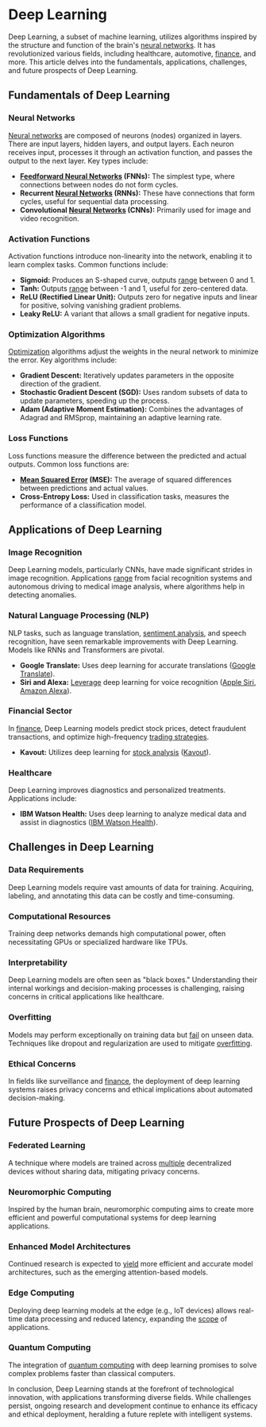 # Deep Learning

Deep Learning, a subset of machine learning, utilizes algorithms inspired by the structure and function of the brain's [neural networks](../n/neural_networks_in_trading.md). It has revolutionized various fields, including healthcare, automotive, [finance](../f/finance.md), and more. This article delves into the fundamentals, applications, challenges, and future prospects of Deep Learning.

## Fundamentals of Deep Learning

### Neural Networks
[Neural networks](../n/neural_networks_in_trading.md) are composed of neurons (nodes) organized in layers. There are input layers, hidden layers, and output layers. Each neuron receives input, processes it through an activation function, and passes the output to the next layer. Key types include:

- **[Feedforward Neural Networks](../f/feedforward_neural_networks.md) (FNNs):** The simplest type, where connections between nodes do not form cycles.
- **Recurrent [Neural Networks](../n/neural_networks_in_trading.md) (RNNs):** These have connections that form cycles, useful for sequential data processing.
- **Convolutional [Neural Networks](../n/neural_networks_in_trading.md) (CNNs):** Primarily used for image and video recognition.

### Activation Functions
Activation functions introduce non-linearity into the network, enabling it to learn complex tasks. Common functions include:

- **Sigmoid:** Produces an S-shaped curve, outputs [range](../r/range.md) between 0 and 1.
- **Tanh:** Outputs [range](../r/range.md) between -1 and 1, useful for zero-centered data.
- **ReLU (Rectified Linear Unit):** Outputs zero for negative inputs and linear for positive, solving vanishing gradient problems.
- **Leaky ReLU:** A variant that allows a small gradient for negative inputs.

### Optimization Algorithms
[Optimization](../o/optimization.md) algorithms adjust the weights in the neural network to minimize the error. Key algorithms include:

- **Gradient Descent:** Iteratively updates parameters in the opposite direction of the gradient.
- **Stochastic Gradient Descent (SGD):** Uses random subsets of data to update parameters, speeding up the process.
- **Adam (Adaptive Moment Estimation):** Combines the advantages of Adagrad and RMSprop, maintaining an adaptive learning rate.

### Loss Functions
Loss functions measure the difference between the predicted and actual outputs. Common loss functions are:

- **[Mean Squared Error](../m/mean_squared_error.md) (MSE):** The average of squared differences between predictions and actual values.
- **Cross-Entropy Loss:** Used in classification tasks, measures the performance of a classification model.

## Applications of Deep Learning

### Image Recognition
Deep Learning models, particularly CNNs, have made significant strides in image recognition. Applications [range](../r/range.md) from facial recognition systems and autonomous driving to medical image analysis, where algorithms help in detecting anomalies.

### Natural Language Processing (NLP)
NLP tasks, such as language translation, [sentiment analysis](../s/sentiment_analysis.md), and speech recognition, have seen remarkable improvements with Deep Learning. Models like RNNs and Transformers are pivotal.

- **Google Translate:** Uses deep learning for accurate translations ([Google Translate](https://translate.google.com)).
- **Siri and Alexa:** [Leverage](../l/leverage.md) deep learning for voice recognition ([Apple Siri](https://www.apple.com/siri/), [Amazon Alexa](https://developer.amazon.com/en-US/alexa)).

### Financial Sector
In [finance](../f/finance.md), Deep Learning models predict stock prices, detect fraudulent transactions, and optimize high-frequency [trading strategies](../t/trading_strategies.md).

- **Kavout:** Utilizes deep learning for [stock analysis](../s/stock_analysis.md) ([Kavout](https://kavout.com/)).

### Healthcare
Deep Learning improves diagnostics and personalized treatments. Applications include:

- **IBM Watson Health:** Uses deep learning to analyze medical data and assist in diagnostics ([IBM Watson Health](https://www.ibm.com/watson-health)).

## Challenges in Deep Learning

### Data Requirements
Deep Learning models require vast amounts of data for training. Acquiring, labeling, and annotating this data can be costly and time-consuming.

### Computational Resources
Training deep networks demands high computational power, often necessitating GPUs or specialized hardware like TPUs.

### Interpretability
Deep Learning models are often seen as "black boxes." Understanding their internal workings and decision-making processes is challenging, raising concerns in critical applications like healthcare.

### Overfitting
Models may perform exceptionally on training data but [fail](../f/fail.md) on unseen data. Techniques like dropout and regularization are used to mitigate [overfitting](../o/overfitting.md).

### Ethical Concerns
In fields like surveillance and [finance](../f/finance.md), the deployment of deep learning systems raises privacy concerns and ethical implications about automated decision-making.

## Future Prospects of Deep Learning

### Federated Learning
A technique where models are trained across [multiple](../m/multiple.md) decentralized devices without sharing data, mitigating privacy concerns.

### Neuromorphic Computing
Inspired by the human brain, neuromorphic computing aims to create more efficient and powerful computational systems for deep learning applications.

### Enhanced Model Architectures
Continued research is expected to [yield](../y/yield.md) more efficient and accurate model architectures, such as the emerging attention-based models.

### Edge Computing
Deploying deep learning models at the edge (e.g., IoT devices) allows real-time data processing and reduced latency, expanding the [scope](../s/scope.md) of applications.

### Quantum Computing
The integration of [quantum computing](../q/quantum_computing_in_trading.md) with deep learning promises to solve complex problems faster than classical computers.

In conclusion, Deep Learning stands at the forefront of technological innovation, with applications transforming diverse fields. While challenges persist, ongoing research and development continue to enhance its efficacy and ethical deployment, heralding a future replete with intelligent systems.

